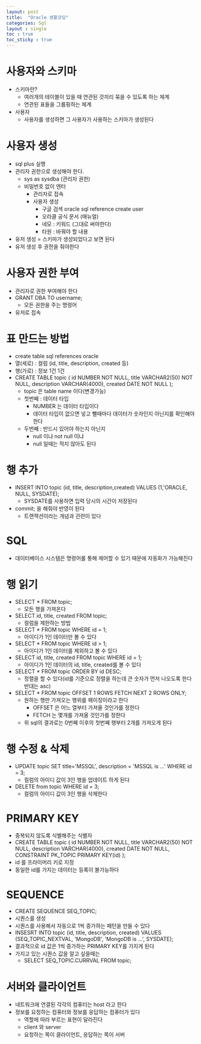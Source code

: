 ```yaml
---
layout: post
title:  "Oracle 생활코딩"
categories: Sql
layout : single
toc : true 
toc_sticky : true
---
```


# 사용자와 스키마
- 스키마란?
  - 여러개의 테이블이 있을 때 연관된 것끼리 묶을 수 있도록 하는 체계
  - 연관된 표들을 그룹핑하는 체계
- 사용자
  - 사용자를 생성하면 그 사용자가 사용하는 스키마가 생성된다
  
# 사용자 생성
- sql plus 실행
- 관리자 권한으로 생성해야 한다.
  - sys as sysdba (관리자 권한)
  - 비밀번호 없이 엔터
    - 관리자로 접속
    - 사용자 생성
      - 구글 검색 oracle sql  reference create user
      - 오라클 공식 문서 (매뉴얼)
      - 네모 : 키워드 (그대로 써야한다)
      - 타원 : 바꿔야 할 내용
 - 유저 생성 = 스키마가 생성되었다고 보면 된다
 - 유저 생성 후 권한을 줘야한다
 
 # 사용자 권한 부여
 - 관리자로 권한 부여해야 한다
 - GRANT DBA TO username; 
   - 모든 권한을 주는 명령어
 - 유저로 접속
 
 # 표 만드는 방법
 - create table sql references oracle
 - 열(세로) : 컬럼 (id, title, description, created 등)
 - 행(가로) : 정보 1건 1건
 - CREATE TABLE topic (
    id NUMBER NOT NULL,
    title VARCHAR2(50) NOT NULL,
    description VARCHAR(4000),
    created DATE NOT NULL
    );
    - topic 은 table name 이다(변경가능)
    - 첫번째 : 데이터 타입
      - NUMBER 는 데이터 타입이다
      - 데이터 타입이 없으면 넣고 뺄때마다 데이터가 숫자인지 아닌지를 확인해야 한다
    - 두번째 : 반드시 있어야 하는지 아닌지
      - null 이냐 not null 이냐
      - null 일때는 적지 않아도 된다

# 행 추가
- INSERT INTO topic
  (id, title, description,created)
  VALUES
  (1,'ORACLE, NULL, SYSDATE);
  - SYSDATE를 사용하면 입력 당시의 시간이 저장된다
- commit; 을 해줘야 반영이 된다
  - 트랜잭션이라는 개념과 괸련이 있다
 
# SQL
- 데이터베이스 시스템은 명령어롤 통해 제어할 수 있기 때문에 자동화가 가능해진다
 
# 행 읽기
- SELECT * FROM topic;
  - 모든 행을 가져온다
- SELECT id, title, created FROM topic;
  - 컬럼을 제한하는 방법
- SELECT * FROM topic WHERE id = 1;
  - 아이디가 1인 데이터만 볼 수 있다
- SELECT * FROM topic WHERE id > 1;
  - 아이디가 1인 데이터를 제외하고 볼 수 있다
- SELECT id, title, created FROM topic WHERE id = 1;
  - 아이디가 1인 데이터의 id, title, created를 볼 수 있다
- SELECT * FROM topic ORDER BY id DESC;
  - 정렬을 할 수 있다(id를 기준으로 정렬을 하는데 큰 숫자가 먼저 나오도록 한다 반대는 asc)
- SELECT * FROM topic 
    OFFSET 1 ROWS
    FETCH NEXT 2 ROWS ONLY;
  - 원하는 행만 가져오는 행위를 페이징이라고 한다
    - OFFSET 은 어느 열부터 가져올 것인가를 정한다
    - FETCH 는 몇개를 가져올 것인가를 정한다
  - 위 sql의 결과로는 0번째 이후의 첫번째 행부터 2개를 가져오게 된다 

# 행 수정 & 삭제
- UPDATE topic SET title='MSSQL', description = 'MSSQL is ...' WHERE id = 3;
  - 컬럼의 아이디 값이 3인 행을 업데이트 하게 된다
- DELETE from topic WHERE id = 3;
  - 컬럼의 아이디 값이 3인 행을 삭제한다
 
 # PRIMARY KEY
 - 중복되지 않도록 식별해주는 식별자
 - CREATE TABLE topic (
    id NUMBER NOT NULL,
    title VARCHAR2(50) NOT NULL,
    description VARCHAR(4000),
    created DATE NOT NULL,
    CONSTRAINT PK_TOPIC PRIMARY KEY(id)
    );
- id 를 프라이머리 키로 지정
- 동일한 id를 가지는 데이터는 등록이 불가능하다
    
# SEQUENCE
- CREATE SEQUENCE SEQ_TOPIC;
- 시퀀스를 생성
- 시퀀스를 사용해서 자동으로 1씩 증가하는 패턴을 만들 수 있다
- INSESRT INTO topic (id, title, description, created)
  VALUES
  (SEQ_TOPIC_NEXTVAL, 'MongoDB', 'MongoDB is ...', SYSDATE);
- 결과적으로 id 값은 1씩 증가하는 PRIMARY KEY를 가지게 된다
- 가지고 있는 시퀀스 값을 알고 싶을때는
  - SELECT SEQ_TOPIC.CURRVAL FROM topic;
  
# 서버와 클라이언트
- 네트워크에 연결된 각각의 컴퓨터는 host 라고 한다
- 정보를 요청하는 컴퓨터와 정보를 응답하는 컴퓨터가 있다
  - 역할에 따라 부르는 표현이 달라진다
  - client 와 server
  - 요청하는 쪽이 클라이언트, 응답하는 쪽이 서버


